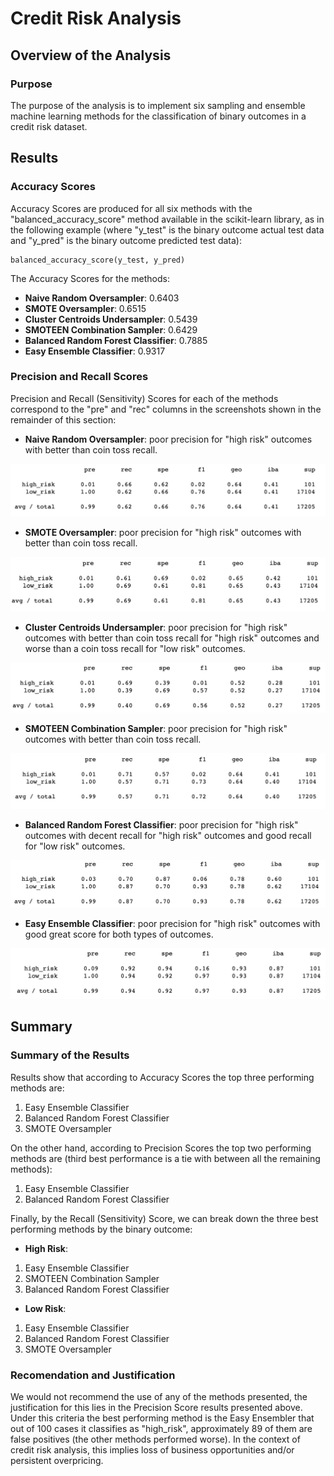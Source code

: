 # Credit Risk Analysis

## Overview of the Analysis

### Purpose

The purpose of the analysis is to implement six sampling and ensemble machine learning methods for the classification of binary outcomes in a credit risk dataset.

## Results

### Accuracy Scores

Accuracy Scores are produced for all six methods with the "balanced_accuracy_score" method available in the scikit-learn library, as in the following example (where "y_test" is the binary outcome actual test data and "y_pred" is the binary outcome predicted test data):

```
balanced_accuracy_score(y_test, y_pred)
```

The Accuracy Scores for the methods:

* **Naive Random Oversampler**: 0.6403
* **SMOTE Oversampler**: 0.6515
* **Cluster Centroids Undersampler**: 0.5439
* **SMOTEEN Combination Sampler**: 0.6429
* **Balanced Random Forest Classifier**: 0.7885
* **Easy Ensemble Classifier**: 0.9317

### Precision and Recall Scores

Precision and Recall (Sensitivity) Scores for each of the methods correspond to the "pre" and "rec" columns in the screenshots shown in the remainder of this section:

* **Naive Random Oversampler**: poor precision for "high risk" outcomes with better than coin toss recall.

![](Resources/naive_oversampling.png)

* **SMOTE Oversampler**: poor precision for "high risk" outcomes with better than coin toss recall.

![](Resources/smote_oversampling.png)

* **Cluster Centroids Undersampler**: poor precision for "high risk" outcomes with better than coin toss recall for "high risk" outcomes and worse than a coin toss recall for "low risk" outcomes.

![](Resources/cluster_centroids_undersampling.png)

* **SMOTEEN Combination Sampler**: poor precision for "high risk" outcomes with better than coin toss recall.

![](Resources/combination_sampling.png)

* **Balanced Random Forest Classifier**: poor precision for "high risk" outcomes with decent recall for "high risk" outcomes and good recall for "low risk" outcomes.

![](Resources/balanced_random_forest.png)

* **Easy Ensemble Classifier**: poor precision for "high risk" outcomes with good great score for both types of outcomes.

![](Resources/easy_ensemble.png)

## Summary

### Summary of the Results

Results show that according to Accuracy Scores the top three performing methods are:
1) Easy Ensemble Classifier
2) Balanced Random Forest Classifier
3) SMOTE Oversampler

On the other hand, according to Precision Scores the top two performing methods are (third best performance is a tie with between all the remaining methods):
1) Easy Ensemble Classifier
2) Balanced Random Forest Classifier

Finally, by the Recall (Sensitivity) Score, we can break down the three best performing methods by the binary outcome:
* **High Risk**:
1) Easy Ensemble Classifier
2) SMOTEEN Combination Sampler
3) Balanced Random Forest Classifier
* **Low Risk**:
1) Easy Ensemble Classifier
2) Balanced Random Forest Classifier
3) SMOTE Oversampler

### Recomendation and Justification

We would not recommend the use of any of the methods presented, the justification for this lies in the Precision Score results presented above. Under this criteria the best performing method is the Easy Ensembler that out of 100 cases it classifies as "high_risk", approximately 89 of them are false positives (the other methods performed worse). In the context of credit risk analysis, this implies loss of business opportunities and/or persistent overpricing.




